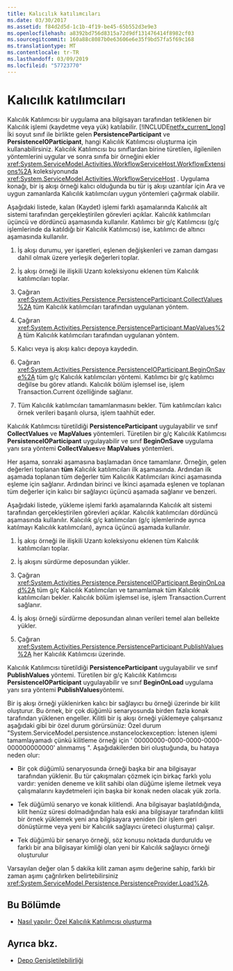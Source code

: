 ```yaml
---
title: Kalıcılık katılımcıları
ms.date: 03/30/2017
ms.assetid: f84d2d5d-1c1b-4f19-be45-65b552d3e9e3
ms.openlocfilehash: a8392bd756d8315a72d9df131476414f8982cf03
ms.sourcegitcommit: 160a88c8087b0e63606e6e35f9bd57fa5f69c168
ms.translationtype: MT
ms.contentlocale: tr-TR
ms.lasthandoff: 03/09/2019
ms.locfileid: "57723770"
---
```

# <a name="persistence-participants"></a>Kalıcılık katılımcıları
Kalıcılık Katılımcısı bir uygulama ana bilgisayarı tarafından tetiklenen bir Kalıcılık işlemi (kaydetme veya yük) katılabilir. [!INCLUDE[netfx_current_long](../../../includes/netfx-current-long-md.md)] İki soyut sınıf ile birlikte gelen **PersistenceParticipant** ve **PersistenceIOParticipant**, hangi Kalıcılık Katılımcısı oluşturma için kullanabilirsiniz. Kalıcılık Katılımcısı bu sınıflardan birine türetilen, ilgilenilen yöntemlerini uygular ve sonra sınıfa bir örneğini ekler <xref:System.ServiceModel.Activities.WorkflowServiceHost.WorkflowExtensions%2A> koleksiyonunda <xref:System.ServiceModel.Activities.WorkflowServiceHost> . Uygulama konağı, bir iş akışı örneği kalıcı olduğunda bu tür iş akışı uzantılar için Ara ve uygun zamanlarda Kalıcılık katılımcıları uygun yöntemleri çağırmak olabilir.  
  
 Aşağıdaki listede, kalan (Kaydet) işlemi farklı aşamalarında Kalıcılık alt sistemi tarafından gerçekleştirilen görevleri açıklar. Kalıcılık katılımcıları üçüncü ve dördüncü aşamasında kullanılır. Katılımcı bir g/ç Katılımcısı (g/ç işlemlerinde da katıldığı bir Kalıcılık Katılımcısı) ise, katılımcı de altıncı aşamasında kullanılır.  
  
1.  İş akışı durumu, yer işaretleri, eşlenen değişkenleri ve zaman damgası dahil olmak üzere yerleşik değerleri toplar.  
  
2.  İş akışı örneği ile ilişkili Uzantı koleksiyonu eklenen tüm Kalıcılık katılımcıları toplar.  
  
3.  Çağıran <xref:System.Activities.Persistence.PersistenceParticipant.CollectValues%2A> tüm Kalıcılık katılımcıları tarafından uygulanan yöntem.  
  
4.  Çağıran <xref:System.Activities.Persistence.PersistenceParticipant.MapValues%2A> tüm Kalıcılık katılımcıları tarafından uygulanan yöntem.  
  
5.  Kalıcı veya iş akışı kalıcı depoya kaydedin.  
  
6.  Çağıran <xref:System.Activities.Persistence.PersistenceIOParticipant.BeginOnSave%2A> tüm g/ç Kalıcılık katılımcıları yöntemi. Katılımcı bir g/ç katılımcı değilse bu görev atlandı. Kalıcılık bölüm işlemsel ise, işlem Transaction.Current özelliğinde sağlanır.  
  
7.  Tüm Kalıcılık katılımcıları tamamlanmasını bekler. Tüm katılımcıları kalıcı örnek verileri başarılı olursa, işlem taahhüt eder.  
  
 Kalıcılık Katılımcısı türetildiği **PersistenceParticipant** uygulayabilir ve sınıf **CollectValues** ve **MapValues** yöntemleri. Türetilen bir g/ç Kalıcılık Katılımcısı **PersistenceIOParticipant** uygulayabilir ve sınıf **BeginOnSave** uygulama yanı sıra yöntemi **CollectValues**ve **MapValues** yöntemleri.  
  
 Her aşama, sonraki aşamasına başlamadan önce tamamlanır. Örneğin, gelen değerleri toplanan **tüm** Kalıcılık katılımcıları ilk aşamasında. Ardından ilk aşamada toplanan tüm değerler tüm Kalıcılık Katılımcıları ikinci aşamasında eşleme için sağlanır. Ardından birinci ve İkinci aşamada eşlenen ve toplanan tüm değerler için kalıcı bir sağlayıcı üçüncü aşamada sağlanır ve benzeri.  
  
 Aşağıdaki listede, yükleme işlemi farklı aşamalarında Kalıcılık alt sistemi tarafından gerçekleştirilen görevleri açıklar. Kalıcılık katılımcıları dördüncü aşamasında kullanılır. Kalıcılık g/ç katılımcıları (g/ç işlemlerinde ayrıca katılmayı Kalıcılık katılımcıları), ayrıca üçüncü aşamada kullanılır.  
  
1.  İş akışı örneği ile ilişkili Uzantı koleksiyonu eklenen tüm Kalıcılık katılımcıları toplar.  
  
2.  İş akışını sürdürme deposundan yükler.  
  
3.  Çağıran <xref:System.Activities.Persistence.PersistenceIOParticipant.BeginOnLoad%2A> tüm g/ç Kalıcılık Katılımcıları ve tamamlamak tüm Kalıcılık katılımcıları bekler. Kalıcılık bölüm işlemsel ise, işlem Transaction.Current sağlanır.  
  
4.  İş akışı örneği sürdürme deposundan alınan verileri temel alan bellekte yükler.  
  
5.  Çağıran <xref:System.Activities.Persistence.PersistenceParticipant.PublishValues%2A> her Kalıcılık Katılımcısı üzerinde.  
  
 Kalıcılık Katılımcısı türetildiği **PersistenceParticipant** uygulayabilir ve sınıf **PublishValues** yöntemi. Türetilen bir g/ç Kalıcılık Katılımcısı **PersistenceIOParticipant** uygulayabilir ve sınıf **BeginOnLoad** uygulama yanı sıra yöntemi **PublishValues**yöntemi.  
  
 Bir iş akışı örneği yüklenirken kalıcı bir sağlayıcı bu örneği üzerinde bir kilit oluşturur. Bu örnek, bir çok düğümlü senaryosunda birden fazla konak tarafından yüklenen engeller. Kilitli bir iş akışı örneği yüklemeye çalışırsanız aşağıdaki gibi bir özel durum görürsünüz: Özel durum "System.ServiceModel.persistence.ınstancelockexception: İstenen işlemi tamamlayamadı çünkü kilitleme örneği için ' 00000000-0000-0000-0000-000000000000' alınmamış ". Aşağıdakilerden biri oluştuğunda, bu hataya neden olur:  
  
-   Bir çok düğümlü senaryosunda örneği başka bir ana bilgisayar tarafından yüklenir.  Bu tür çakışmaları çözmek için birkaç farklı yolu vardır: yeniden deneme ve kilit sahibi olan düğüme işleme iletmek veya çalışmalarını kaydetmeleri için başka bir konak neden olacak yük zorla.  
  
-   Tek düğümlü senaryo ve konak kilitlendi.  Ana bilgisayar başlatıldığında, kilit henüz süresi dolmadığından hala eski ana bilgisayar tarafından kilitli bir örnek yüklemek yeni ana bilgisayara yeniden (bir işlem geri dönüştürme veya yeni bir Kalıcılık sağlayıcı üreteci oluşturma) çalışır.  
  
-   Tek düğümlü bir senaryo örneği, söz konusu noktada durduruldu ve farklı bir ana bilgisayar kimliği olan yeni bir Kalıcılık sağlayıcı örneği oluşturulur  
  
 Varsayılan değer olan 5 dakika kilit zaman aşımı değerine sahip, farklı bir zaman aşımı çağrılırken belirtebilirsiniz <xref:System.ServiceModel.Persistence.PersistenceProvider.Load%2A>.  
  
## <a name="in-this-section"></a>Bu Bölümde  
  
-   [Nasıl yapılır: Özel Kalıcılık Katılımcısı oluşturma](how-to-create-a-custom-persistence-participant.md)  
  
## <a name="see-also"></a>Ayrıca bkz.
- [Depo Genişletilebilirliği](store-extensibility.md)
